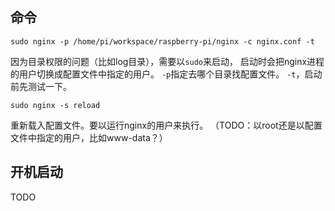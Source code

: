 ## 命令

    sudo nginx -p /home/pi/workspace/raspberry-pi/nginx -c nginx.conf -t  

因为目录权限的问题（比如log目录），需要以`sudo`来启动，
启动时会把nginx进程的用户切换成配置文件中指定的用户。
`-p`指定去哪个目录找配置文件。
`-t`，启动前先测试一下。

	sudo nginx -s reload

重新载入配置文件。要以运行nginx的用户来执行。
（TODO：以root还是以配置文件中指定的用户，比如www-data？）


## 开机启动
TODO


